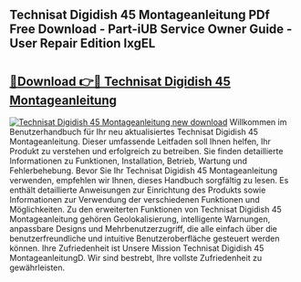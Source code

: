 ## Technisat Digidish 45 Montageanleitung PDf Free Download - Part-iUB Service Owner Guide - User Repair Edition IxgEL

# <h2><a href="http://df6wnsc.blite.top/?on=Technisat+Digidish+45+Montageanleitung">🔗Download 👉🔴 Technisat Digidish 45 Montageanleitung</a></h2>

[![Technisat Digidish 45 Montageanleitung new download](https://i.imgur.com/lujVjoI.png)](http://df6wnsc.blite.top/?on=Technisat+Digidish+45+Montageanleitung)
Willkommen im Benutzerhandbuch für Ihr neu aktualisiertes Technisat Digidish 45 Montageanleitung. Dieser umfassende Leitfaden soll Ihnen helfen, Ihr Produkt zu verstehen und erfolgreich zu betreiben. Sie finden detaillierte Informationen zu Funktionen, Installation, Betrieb, Wartung und Fehlerbehebung. Bevor Sie Ihr Technisat Digidish 45 Montageanleitung verwenden, empfehlen wir Ihnen, dieses Handbuch sorgfältig zu lesen. Es enthält detaillierte Anweisungen zur Einrichtung des Produkts sowie Informationen zur Verwendung der verschiedenen Funktionen und Möglichkeiten. Zu den erweiterten Funktionen von Technisat Digidish 45 Montageanleitung gehören Geolokalisierung, intelligente Warnungen, anpassbare Designs und Mehrbenutzerzugriff, die alle einfach über die benutzerfreundliche und intuitive Benutzeroberfläche gesteuert werden können. Ihre Zufriedenheit ist Unsere Mission Technisat Digidish 45 MontageanleitungD. Wir sind bestrebt, Ihre vollste Zufriedenheit zu gewährleisten.
